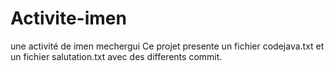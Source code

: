 # Activite-imen
une activité de imen mechergui
Ce projet presente un fichier codejava.txt et un fichier salutation.txt avec des differents commit.
